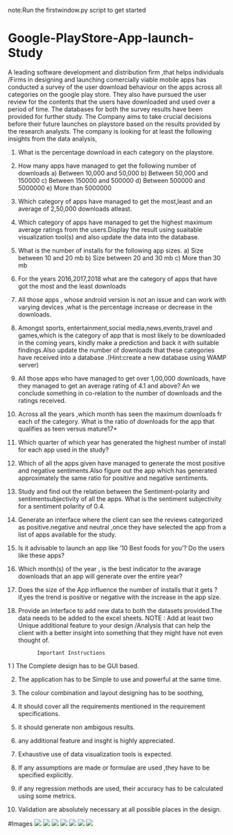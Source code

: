 note:Run the firstwindow.py script to get started

# Google-PlayStore-App-launch-Study
A leading software development and distribution firm ,that helps individuals /Firms in
designing and launching comercially viable mobile apps has conducted a survey of the
user download behaviour on the apps across all categories on the google play store. They
also have pursued the user review for the contents that the users have downloaded and
used over a period of time. The databases for both the survey results have been provided
for further study. The Company aims to take crucial decisions before their future launches
on playstore based on the results provided by the research analysts. The company is
looking for at least the following insights from the data analysis,
1) What is the percentage download in each category on the playstore.
2) How many apps have managed to get the following number of downloads
  a) Between 10,000 and 50,000
  b) Between 50,000 and 150000
  c) Between 150000 and 500000
  d) Between 500000 and 5000000
  e) More than 5000000
3) Which category of apps have managed to get the most,least and an average of
2,50,000 downloads atleast.
4) Which category of apps have managed to get the highest maximum average ratings
from the users.Display the result using suaitable visualization tool(s) and also
update the data into the database.
5) What is the number of installs for the following app sizes.
  a) Size between 10 and 20 mb
  b) Size between 20 and 30 mb
  c) More than 30 mb
6) For the years 2016,2017,2018 what are the category of apps that have got the most
and the least downloads
7) All those apps , whose android version is not an issue and can work with varying
devices ,what is the percentage increase or decrease in the downloads.
8) Amongst sports, entertainment,social media,news,events,travel and games,which
is the category of app that is most likely to be downloaded in the coming years,
kindly make a prediction and back it with suitable findings.Also update the number
of downloads that these categories have received into a database .(Hint:create a
new database using WAMP server)
9) All those apps who have managed to get over 1,00,000 downloads, have they
managed to get an average rating of 4.1 and above? An we conclude something in
co-relation to the number of downloads and the ratings received.
10) Across all the years ,which month has seen the maximum downloads fr each of the
category. What is the ratio of downloads for the app that qualifies as teen versus
mature17+
11) Which quarter of which year has generated the highest number of install for each
app used in the study?
12) Which of all the apps given have managed to generate the most positive and
negative sentiments.Also figure out the app which has generated approximately
the same ratio for positive and negative sentiments.
13) Study and find out the relation between the Sentiment-polarity and sentimentsubjectivity of all the apps. What is the sentiment subjectivity for a sentiment
polarity of 0.4.
14) Generate an interface where the client can see the reviews categorized as
positive.negative and neutral ,once they have selected the app from a list of apps
available for the study.
15) Is it advisable to launch an app like ’10 Best foods for you’? Do the users like these
apps?
16) Which month(s) of the year , is the best indicator to the avarage downloads that an
app will generate over the entire year?
17) Does the size of the App influence the number of installs that it gets ? if,yes the
trend is positive or negative with the increase in the app size.
18) Provide an interface to add new data to both the datasets provided.The data needs
to be added to the excel sheets.
NOTE : Add at least two Unique additional feature to your design
/Analysis that can help the client with a better insight into
something that they might have not even thought of.

              Important Instructions
1 ) The Complete design has to be GUI based.

2) The application has to be Simple to use and powerful at the same time.

3) The colour combination and layout designing has to be soothing,

4) It should cover all the requirements mentioned in the requirement
specifications.

5) it should generate non ambigous results.

6) any additional feature and insght is highly appreciated.

7) Exhaustive use of data visualization tools is expected.

8) If any assumptions are made or formulae are used ,they have to be
specified explicitly.

9) if any regression methods are used, their accuracy has to be calculated
using some metrics.

10) Validation are absolutely necessary at all possible places in the
design.

#Images
![](Screenshots/2020-06-23.png)
![](Screenshots/2020-06-23%20(1).png)
![](Screenshots/2020-06-23%20(2).png)
![](Screenshots/2020-06-23%20(3).png)
![](Screenshots/2020-06-23%20(4).png)
![](Screenshots/2020-06-23%20(5).png)
![](Screenshots/2020-06-23%20(6).png)
